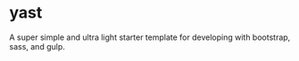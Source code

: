 # yast
A super simple and ultra light starter template for developing with bootstrap, sass, and gulp.
